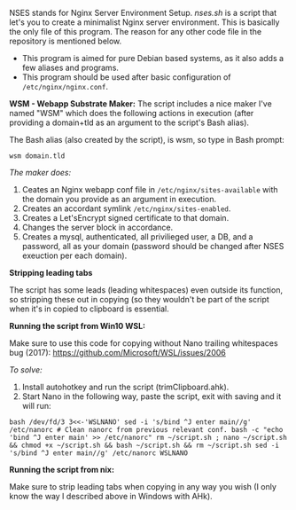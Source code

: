 NSES stands for Nginx Server Environment Setup. *nses.sh* is a script that let's you to create a minimalist Nginx server environment. This is basically the only file of this program. The reason for any other code file in the repository is mentioned below.

* This program is aimed for pure Debian based systems, as it also adds a few aliases and programs.
* This program should be used after basic configuration of `/etc/nginx/nginx.conf`.

**WSM - Webapp Substrate Maker:**
The script includes a nice maker I've named "WSM" which does the following actions in execution (after providing a domain+tld as an argument to the script's Bash alias).

The Bash alias (also created by the script), is wsm, so type in Bash prompt:

`wsm domain.tld`

*The maker does:*

1. Ceates an Nginx webapp conf file in `/etc/nginx/sites-available` with the domain you provide as an argument in execution.
2. Creates an accordant symlink `/etc/nginx/sites-enabled`.
2. Creates a Let'sEncrypt signed certificate to that domain.
3. Changes the server block in accordance.
4. Creates a mysql, authenticated, all privilieged user, a DB, and a password, all as your domain (password should be changed after NSES exeuction per each domain).

**Stripping leading tabs**

The script has some leads (leading whitespaces) even outside its function, so stripping these out in copying (so they wouldn't be part of the script when it's in copied to clipboard is essential.

__Running the script from Win10 WSL:__

Make sure to use this code for copying without Nano trailing whitespaces bug (2017):
https://github.com/Microsoft/WSL/issues/2006

*To solve:*

1. Install autohotkey and run the script (trimClipboard.ahk).
2. Start Nano in the following way, paste the script, exit with saving and it will run:

`
bash /dev/fd/3 3<<-'WSLNANO'
	sed -i 's/bind ^J enter main//g' /etc/nanorc # Clean nanorc from previous relevant conf.
	bash -c "echo 'bind ^J enter main' >> /etc/nanorc"
	rm ~/script.sh ; nano ~/script.sh && chmod +x ~/script.sh && bash ~/script.sh && rm ~/script.sh
	sed -i 's/bind ^J enter main//g' /etc/nanorc
WSLNANO
`

__Running the script from nix:__

Make sure to strip leading tabs when copying in any way you wish (I only know the way I described above in Windows with AHk).
